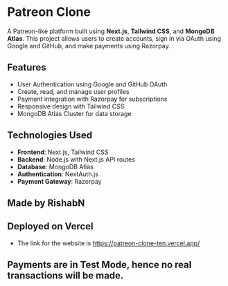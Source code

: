 # Patreon Clone

A Patreon-like platform built using **Next.js**, **Tailwind CSS**, and **MongoDB Atlas**. This project allows users to create accounts, sign in via OAuth using Google and GitHub, and make payments using Razorpay.

## Features

- User Authentication using Google and GitHub OAuth
- Create, read, and manage user profiles
- Payment integration with Razorpay for subscriptions
- Responsive design with Tailwind CSS
- MongoDB Atlas Cluster for data storage

## Technologies Used

- **Frontend**: Next.js, Tailwind CSS
- **Backend**: Node.js with Next.js API routes
- **Database**: MongoDB Atlas
- **Authentication**: NextAuth.js
- **Payment Gateway**: Razorpay

## Made by RishabN

## Deployed on Vercel

- The link for the website is https://patreon-clone-ten.vercel.app/

## Payments are in Test Mode, hence no real transactions will be made.
